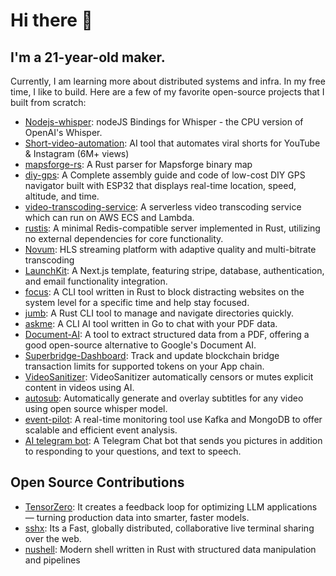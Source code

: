 # Hi there 👋
## I'm a 21-year-old maker.
Currently, I am learning more about distributed systems and infra.
In my free time, I like to build. Here are a few of my favorite open-source projects that I built from scratch:
- [Nodejs-whisper](https://github.com/ChetanXpro/nodejs-whisper): nodeJS Bindings for Whisper - the CPU version of OpenAI's Whisper.
- [Short-video-automation](https://github.com/ChetanXpro/short-video-automation): AI tool that automates viral shorts for YouTube & Instagram (6M+ views)
- [mapsforge-rs](https://github.com/ChetanXpro/mapsforge-rs): A Rust parser for Mapsforge binary map 
- [diy-gps](https://github.com/ChetanXpro/diy-gps): A Complete assembly guide and code of low-cost DIY GPS navigator built with ESP32 that displays real-time location, speed, altitude, and time.
- [video-transcoding-service](https://github.com/ChetanXpro/video-transcoding-service): A serverless video transcoding service which can run on AWS ECS and Lambda.
- [rustis](https://github.com/ChetanXpro/rustis): A minimal Redis-compatible server implemented in Rust, utilizing no external dependencies for core functionality.
- [Novum](https://github.com/ChetanXpro/Novum): HLS streaming platform with adaptive quality and multi-bitrate transcoding
- [LaunchKit](https://github.com/ChetanXpro/LaunchKit): A Next.js template, featuring stripe, database, authentication, and email functionality integration.
- [focus](https://github.com/ChetanXpro/focus): A CLI tool written in Rust to block distracting websites on the system level for a specific time and help stay focused.
- [jumb](https://github.com/ChetanXpro/jumb): A Rust CLI tool to manage and navigate directories quickly.
- [askme](https://github.com/ChetanXpro/askme): A CLI AI tool written in Go to chat with your PDF data.
- [Document-AI](https://github.com/ChetanXpro/Document-AI): A tool to extract structured data from a PDF, offering a good open-source alternative to Google's Document AI.
- [Superbridge-Dashboard](https://github.com/ChetanXpro/superbridge-dashboard): Track and update blockchain bridge transaction limits for supported tokens on your App chain.
- [VideoSanitizer](https://github.com/ChetanXpro/VideoSanitizer): VideoSanitizer automatically censors or mutes explicit content in videos using AI.
- [autosub](https://github.com/ChetanXpro/autosub): Automatically generate and overlay subtitles for any video using open source whisper model.
- [event-pilot](https://github.com/ChetanXpro/event-pilot): A real-time monitoring tool use Kafka and MongoDB to offer scalable and efficient event analysis.
- [AI telegram bot](https://github.com/ChetanXpro/chatgpt-telegram-bot): A Telegram Chat bot that sends you pictures in addition to responding to your questions, and text to speech.


## Open Source Contributions
- [TensorZero](https://github.com/tensorzero/tensorzero/pulls?q=is%3Apr+is%3Aclosed+author%3AChetanXpro): It creates a feedback loop for optimizing LLM applications — turning production data into smarter, faster models.
- [sshx](https://github.com/ekzhang/sshx/pulls?q=is%3Apr+author%3AChetanXpro+is%3Aclosed): Its a Fast, globally distributed, collaborative live terminal sharing over the web.
- [nushell](https://github.com/nushell/nushell/pulls?q=is%3Apr+is%3Aclosed+author%3AChetanXpro): Modern shell written in Rust with structured data manipulation and pipelines
